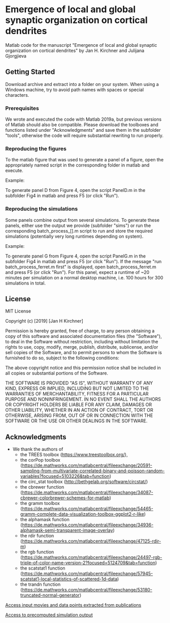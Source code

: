 Emergence of local and global synaptic organization on cortical dendrites
====================================================================

Matlab code for the manuscript "Emergence of local and global synaptic organization on cortical dendrites" by Jan H. Kirchner and Julijana Gjorgjieva

Getting Started
---------------

Download archive and extract into a folder on your system. When using a Windows machine, try to avoid path names with spaces or special characters.

### Prerequisites

We wrote and executed the code with Matlab 2019a, but previous versions of Matlab should also be compatible. Please download the toolboxes and functions listed under "Acknowledgments" and save them in the subfolder "tools", otherwise the code will require substantial rewriting to run properly.

### Reproducing the figures

To the matlab figure that was used to generate a panel of a figure, open the appropriately named script in the corresponding folder in matlab and execute.

Example:

To generate panel D from Figure 4, open the script PanelD.m in the subfolder Fig4 in matlab and press F5 (or click "Run").

### Reproducing the simulations

Some panels combine output from several simulations. To generate these panels, either use the output we provide (subfolder "sims") or run the corresponding batch_process_\[\].m script to run and store the required simulations (potentially very long runtimes depending on system).

Example:

To generate panel G from Figure 4, open the script PanelG.m in the subfolder Fig4 in matlab and press F5 (or click "Run"). If the message "run batch_process_ferret.m first" is displayed, open batch_process_ferret.m and press F5 (or click "Run"). For this panel, expect a runtime of ~20 minutes per simulation on a normal desktop machine, i.e. 100 hours for 300 simulations in total.

License
-------

MIT License

Copyright (c) \[2019\] \[Jan H Kirchner\]

Permission is hereby granted, free of charge, to any person obtaining a copy of this software and associated documentation files (the "Software"), to deal in the Software without restriction, including without limitation the rights to use, copy, modify, merge, publish, distribute, sublicense, and/or sell copies of the Software, and to permit persons to whom the Software is furnished to do so, subject to the following conditions:

The above copyright notice and this permission notice shall be included in all copies or substantial portions of the Software.

THE SOFTWARE IS PROVIDED "AS IS", WITHOUT WARRANTY OF ANY KIND, EXPRESS OR IMPLIED, INCLUDING BUT NOT LIMITED TO THE WARRANTIES OF MERCHANTABILITY, FITNESS FOR A PARTICULAR PURPOSE AND NONINFRINGEMENT. IN NO EVENT SHALL THE AUTHORS OR COPYRIGHT HOLDERS BE LIABLE FOR ANY CLAIM, DAMAGES OR OTHER LIABILITY, WHETHER IN AN ACTION OF CONTRACT, TORT OR OTHERWISE, ARISING FROM, OUT OF OR IN CONNECTION WITH THE SOFTWARE OR THE USE OR OTHER DEALINGS IN THE SOFTWARE.

Acknowledgments
---------------

*   We thank the authors of
    *   the TREES toolbox (https://www.treestoolbox.org/),
    *   the corPop toolbox (https://de.mathworks.com/matlabcentral/fileexchange/20591-sampling-from-multivariate-correlated-binary-and-poisson-random-variables?focused=5103226&tab=function)
    *   the circ\_stat toolbox (http://bethgelab.org/software/circstat/)
    *   the cbrewer function (https://de.mathworks.com/matlabcentral/fileexchange/34087-cbrewer-colorbrewer-schemes-for-matlab)
    *   the gramm toolbox (https://de.mathworks.com/matlabcentral/fileexchange/54465-gramm-complete-data-visualization-toolbox-ggplot2-r-like)
    *   the alphamask function (https://de.mathworks.com/matlabcentral/fileexchange/34936-alphamask-semi-transparent-image-overlay)
    *   the rdir function (https://de.mathworks.com/matlabcentral/fileexchange/47125-rdir-m)
    *   the rgb function (https://de.mathworks.com/matlabcentral/fileexchange/24497-rgb-triple-of-color-name-version-2?focused=5124709&tab=function)
    *   the scatstat1 function (https://de.mathworks.com/matlabcentral/fileexchange/57945-scatstat1-local-statistics-of-scattered-1d-data)
    *   the trandn function (https://de.mathworks.com/matlabcentral/fileexchange/53180-truncated-normal-generator)

[Access input movies and data points extracted from publications](https://www.dropbox.com/sh/rbtum08gmmbufl3/AACQ-mHfJYoEN6g8wi1xdukKa?dl=0)

[Access to precomputed simulation output](https://www.dropbox.com/sh/0jjjrfit5qs5zen/AACLGdXuP8J6d8Ki5u16CI0ba?dl=0)
